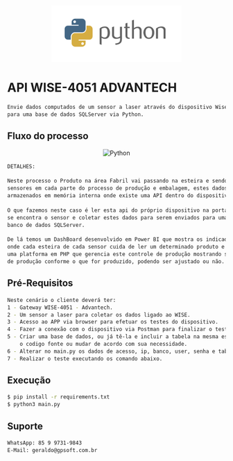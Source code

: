 <p align="center">
  <img src="./assets/python.png" width="300" alt="Python" /></a>
</p>

# API WISE-4051 ADVANTECH
```bash
Envie dados computados de um sensor a laser através do dispositivo Wise 4051 Advantech 
para uma base de dados SQLServer via Python.
```

## Fluxo do processo
<p align="center">
  <img src="./assets/fluxo.png" width="700" alt="Python" /></a>
</p>

```bash
DETALHES: 

Neste processo o Produto na área Fabril vai passando na esteira e sendo computado pelos 
sensores em cada parte do processo de produção e embalagem, estes dados computados são 
armazenados em memória interna onde existe uma API dentro do dispositivo.

O que fazemos neste caso é ler esta api do próprio dispositivo na porta específica onde 
se encontra o sensor e coletar estes dados para serem enviados para uma tabela no 
banco de dados SQLServer.

De lá temos um DashBoard desenvolvido em Power BI que mostra os indicadores de produção, 
onde cada esteira de cada sensor cuida de ler um determinado produto e para este existe 
uma platforma em PHP que gerencia este controle de produção mostrando seus indicadores 
de produção conforme o que for produzido, podendo ser ajustado ou não.

```

## Pré-Requisitos
```bash
Neste cenário o cliente deverá ter:
1 - Gateway WISE-4051 - Advantech.
2 - Um sensor a laser para coletar os dados ligado ao WISE.
3 - Acesso ao APP via browser para efetuar os testes do dispositivo.
4 - Fazer a conexão com o dispositivo via Postman para finalizar o teste.
5 - Criar uma base de dados, ou já tê-la e incluir a tabela na mesma estrutura que está.
    o codigo fonte ou mudar de acordo com sua necessidade.
6 - Alterar no main.py os dados de acesso, ip, banco, user, senha e tabela.
7 - Realizar o teste executando os comando abaixo.
```

## Execução
```bash
$ pip install -r requirements.txt
$ python3 main.py
```

## Suporte
```bash
WhatsApp: 85 9 9731-9843
E-Mail: geraldo@gpsoft.com.br
```
